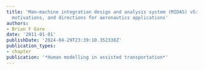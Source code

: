 ```yaml
---
title: 'Man–machine integration design and analysis system (MIDAS) v5: Augmentations,
  motivations, and directions for aeronautics applications'
authors:
- Brian F Gore
date: '2011-01-01'
publishDate: '2024-04-29T23:39:10.352338Z'
publication_types:
- chapter
publication: '*Human modelling in assisted transportation*'
---
```

